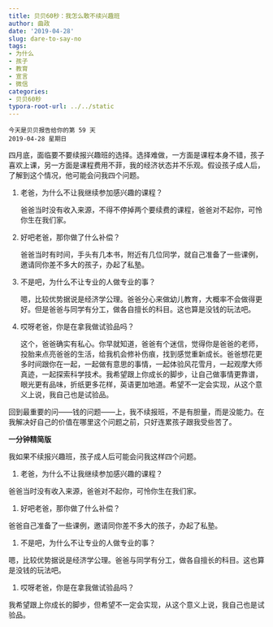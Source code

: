 ```yaml
---
title: 贝贝60秒：我怎么敢不续兴趣班
author: 曲政
date: '2019-04-28'
slug: dare-to-say-no
tags:
- 为什么
- 孩子
- 教育
- 宣言
- 微信
categories:
- 贝贝60秒
typora-root-url: ../../static
---
```


```
今天是贝贝报告给你的第 59 天
2019-04-28 星期日
```

四月底，面临要不要续报兴趣班的选择。选择难做，一方面是课程本身不错，孩子喜欢上课，另一方面是课程费用不菲，我的经济状态并不乐观。假设孩子成人后，了解到这个情况，他可能会问我四个问题。

1.  老爸，为什么不让我继续参加感兴趣的课程？

    爸爸当时没有收入来源，不得不停掉两个要续费的课程，爸爸对不起你，可怜你生在我们家。

2.  好吧老爸，那你做了什么补偿？

    爸爸当时有时间，手头有几本书，附近有几位同学，就自己准备了一些课例，邀请同你差不多大的孩子，办起了私塾。

3.  不是吧，为什么不让专业的人做专业的事？

    嗯，比较优势据说是经济学公理。爸爸分心来做幼儿教育，大概率不会做得更好。但是爸爸与同学有分工，做各自擅长的科目。这也算是没钱的玩法吧。

4.  哎呀老爸，你是在拿我做试验品吗？

    这个，爸爸确实有私心。你早就知道，爸爸有个迷信，觉得你是爸爸的老师，投胎来点亮爸爸的生活，给我机会修补伤痕，找到感觉重新成长。爸爸想花更多时间跟你在一起，一起做有意思的事情，一起体验风花雪月，一起观摩大师真迹，一起探索科学技术。我希望跟上你成长的脚步，让自己做事情更靠谱，眼光更有品味，折纸更多花样，英语更加地道。希望不一定会实现，从这个意义上说，我自己也是试验品。

回到最重要的问——钱的问题——上，我不续报班，不是有胆量，而是没能力。在我解决好自己的价值在哪里这个问题之前，只好连累孩子跟我受些苦了。

**一分钟精简版**

我如果不续报兴趣班，孩子成人后可能会问我这样四个问题。

1.  老爸，为什么不让我继续参加感兴趣的课程？

爸爸当时没有收入来源，爸爸对不起你，可怜你生在我们家。

1.  好吧老爸，那你做了什么补偿？

爸爸自己准备了一些课例，邀请同你差不多大的孩子，办起了私塾。

1.  不是吧，为什么不让专业的人做专业的事？

嗯，比较优势据说是经济学公理。爸爸与同学有分工，做各自擅长的科目。这也算是没钱的玩法吧。

1.  哎呀老爸，你是在拿我做试验品吗？

我希望跟上你成长的脚步，但希望不一定会实现，从这个意义上说，我自己也是试验品。